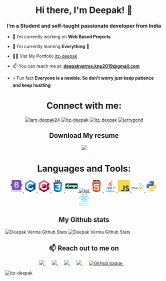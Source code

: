 
<h1 align="center">Hi there, I'm Deepak! 👋</h1>
<h3 align="center">I'm a Student and self-taught passionate developer from India</h3>

<!-- <p align="left"> <img src="https://komarev.com/ghpvc/?username=itz-deepak&label=Profile%20views&color=0e75b6&style=flat" alt="itz-deepak" /> </p>

<p align="left"> <a href="https://twitter.com/iam_deepak24" target="blank"><img src="https://img.shields.io/twitter/follow/iam_deepak24?logo=twitter&style=for-the-badge" alt="iam_deepak24" /></a> </p> -->

- 🔭 I’m currently working on **Web Based Projects**

- 🌱 I’m currently learning **Everything** 🤣

- 👨‍💻 Vist My Portfolio [itz-deepak](https://itz-deepak.github.io/responsive-portfolio/)

- 📫 You can reach me at: **deepakverma.knp2019@gmail.com**

- ⚡ Fun fact **Everyone is a newbie. So don't worry just keep patience and keep hustling**

<h1 align="center">Connect with me:</h1>
<p align="center">
<a href="https://twitter.com/iam_deepak24" target="blank"><img align="center" src="https://raw.githubusercontent.com/rahuldkjain/github-profile-readme-generator/master/src/images/icons/Social/twitter.svg" alt="iam_deepak24" height="30" width="40" /></a>
<a href="https://linkedin.com/in/itz-deepak" target="blank"><img align="center" src="https://raw.githubusercontent.com/rahuldkjain/github-profile-readme-generator/master/src/images/icons/Social/linked-in-alt.svg" alt="itz-deepak" height="30" width="40" /></a>
<a href="https://www.codechef.com/users/itz_deepak" target="blank"><img align="center" src="https://cdn.jsdelivr.net/npm/simple-icons@3.1.0/icons/codechef.svg" alt="itz_deepak" height="30" width="40" /></a>
<a href="https://codeforces.com/profile/jerrygood" target="blank"><img align="center" src="https://raw.githubusercontent.com/rahuldkjain/github-profile-readme-generator/master/src/images/icons/Social/codeforces.svg" alt="jerrygood" height="30" width="40" /></a>
</p>

<h2 align="center">Download My resume</h2>
<p align="center">
    <a href="" download="Deepak Resume">
        <img src="https://img.shields.io/badge/Deepak's-Resume-brightgreen"/>
    </a>
</p>

<h1 align="Center">Languages and Tools:</h1>
<p align="center"> <a href="https://getbootstrap.com" target="_blank" rel="noreferrer"> <img src="https://raw.githubusercontent.com/devicons/devicon/master/icons/bootstrap/bootstrap-plain-wordmark.svg" alt="bootstrap" width="40" height="40"/> </a> <a href="https://www.cprogramming.com/" target="_blank" rel="noreferrer"> <img src="https://raw.githubusercontent.com/devicons/devicon/master/icons/c/c-original.svg" alt="c" width="40" height="40"/> </a> <a href="https://www.w3schools.com/cpp/" target="_blank" rel="noreferrer"> <img src="https://raw.githubusercontent.com/devicons/devicon/master/icons/cplusplus/cplusplus-original.svg" alt="cplusplus" width="40" height="40"/> </a> <a href="https://www.w3schools.com/css/" target="_blank" rel="noreferrer"> <img src="https://raw.githubusercontent.com/devicons/devicon/master/icons/css3/css3-original-wordmark.svg" alt="css3" width="40" height="40"/> </a> <a href="https://www.djangoproject.com/" target="_blank" rel="noreferrer"> <img src="https://raw.githubusercontent.com/devicons/devicon/master/icons/django/django-original.svg" alt="django" width="40" height="40"/> </a> <a href="https://git-scm.com/" target="_blank" rel="noreferrer"> <img src="https://www.vectorlogo.zone/logos/git-scm/git-scm-icon.svg" alt="git" width="40" height="40"/> </a> <a href="https://www.w3.org/html/" target="_blank" rel="noreferrer"> <img src="https://raw.githubusercontent.com/devicons/devicon/master/icons/html5/html5-original-wordmark.svg" alt="html5" width="40" height="40"/> </a> <a href="https://www.java.com" target="_blank" rel="noreferrer"> <img src="https://raw.githubusercontent.com/devicons/devicon/master/icons/java/java-original.svg" alt="java" width="40" height="40"/> </a> <a href="https://developer.mozilla.org/en-US/docs/Web/JavaScript" target="_blank" rel="noreferrer"> <img src="https://raw.githubusercontent.com/devicons/devicon/master/icons/javascript/javascript-original.svg" alt="javascript" width="40" height="40"/> </a> <a href="https://www.mysql.com/" target="_blank" rel="noreferrer"> <img src="https://raw.githubusercontent.com/devicons/devicon/master/icons/mysql/mysql-original-wordmark.svg" alt="mysql" width="40" height="40"/> </a> <a href="https://www.python.org" target="_blank" rel="noreferrer"> <img src="https://raw.githubusercontent.com/devicons/devicon/master/icons/python/python-original.svg" alt="python" width="40" height="40"/> </a> <a href="https://reactjs.org/" target="_blank" rel="noreferrer"> <img src="https://raw.githubusercontent.com/devicons/devicon/master/icons/react/react-original-wordmark.svg" alt="react" width="40" height="40"/> </a> </p>


<h2 align="center">My Github stats</h2>
<p>  
   <img src="https://github-readme-stats.vercel.app/api?username=itz-deepak&line_height=20&show_icons=true&theme=default)" alt="Deepak Verma Github Stats" /> 
   <img src="https://github-readme-stats.vercel.app/api/top-langs?username=itz-deepak&show_icons=true&layout=compact" alt="Deepak Verma Github Stats" />
</p>



<!-- <p align="center">
    <a href="https://github.com/Ayush7614"><img src= "https://github.com/Ayush7614/Ayush7614/blob/output/github-contribution-grid-snake.gif"/></a> 
</p> -->

<h2 align="center">📫 Reach out to me on</h2>
<p align="center">
  <a target="_blank"href="https://www.linkedin.com/in/itz-deepak/">
    <img src="https://img.shields.io/badge/linkedin-%230077B5.svg?&style=for-the-badge&logo=linkedin&logoColor=white" />
  </a>&nbsp;&nbsp;&nbsp;&nbsp;
  <a target="_blank"href="https://twitter.com/iam_deepak24">
    <img src="https://img.shields.io/badge/twitter-%231DA1F2.svg?&style=for-the-badge&logo=twitter&logoColor=white" />
  </a>&nbsp;&nbsp;&nbsp;&nbsp;
  <a href="mailto:deepakverma.knp2019@gmail.com?subject=Hello%20Deepak,%20From%20Github">
    <img src="https://img.shields.io/badge/gmail-%23D14836.svg?&style=for-the-badge&logo=gmail&logoColor=white" />
  </a>&nbsp;&nbsp;&nbsp;&nbsp;
  <a href="https://www.instagram.com/itz_deepak_verma24/">
    <img src="https://img.shields.io/badge/instagram-%23D14836.svg?&style=for-the-badge&logo=instagram&logoColor=pink" />
  </a>&nbsp;&nbsp;&nbsp;&nbsp;
  <a href="https://github.com/itz-deepak">
    <img src="https://img.shields.io/badge/GitHub-100000?style=for-the-badge&logo=github&logoColor=white" alt="GitHub badge" />
  </a>&nbsp;&nbsp;&nbsp;&nbsp;
</p>

<p align="left"> <img src="https://komarev.com/ghpvc/?username=itz-deepak&label=Profile%20views&color=0e75b6&style=flat" alt="itz-deepak" /> </p>

<!--
**itz-deepak/itz-deepak** is a ✨ _special_ ✨ repository because its `README.md` (this file) appears on your GitHub profile.

Here are some ideas to get you started:

- 🔭 I’m currently working on ...
- 🌱 I’m currently learning ...
- 👯 I’m looking to collaborate on ...
- 🤔 I’m looking for help with ...
- 💬 Ask me about ...
- 📫 How to reach me: ...
- 😄 Pronouns: ...
- ⚡ Fun fact: ...
-->
